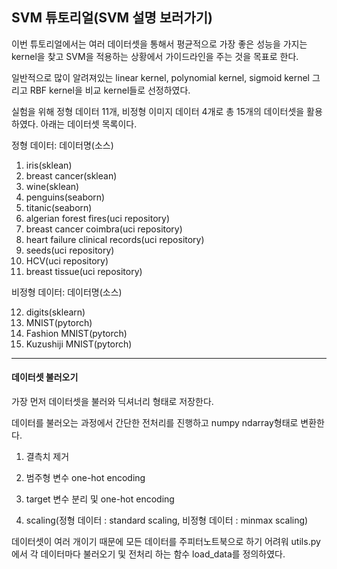 ## SVM 튜토리얼(SVM 설명 보러가기)

이번 튜토리얼에서는 여러 데이터셋을 통해서 평균적으로 가장 좋은 성능을 가지는 kernel을 찾고 SVM을 적용하는 상황에서 가이드라인을 주는 것을 목표로 한다.

일반적으로 많이 알려져있는 linear kernel, polynomial kernel, sigmoid kernel 그리고 RBF kernel을 비교 kernel들로 선정하였다.

실험을 위해 정형 데이터 11개, 비정형 이미지 데이터 4개로 총 15개의 데이터셋을 활용하였다. 아래는 데이터셋 목록이다.

정형 데이터: 데이터명(소스)

1. iris(sklean)
2. breast cancer(sklean)
3. wine(sklean)
4. penguins(seaborn)
5. titanic(seaborn)
6. algerian forest fires(uci repository)
7. breast cancer coimbra(uci repository)
8. heart failure clinical records(uci repository)
9. seeds(uci repository)
10. HCV(uci repository)
11. breast tissue(uci repository)

비정형 데이터: 데이터명(소스)

12. digits(sklearn)
13. MNIST(pytorch)
14. Fashion MNIST(pytorch)
15. Kuzushiji MNIST(pytorch)

---

#### 데이터셋 불러오기

가장 먼저 데이터셋을 불러와 딕셔너리 형태로 저장한다.

데이터를 불러오는 과정에서 간단한 전처리를 진행하고 numpy ndarray형태로 변환한다.

1. 결측치 제거

2. 범주형 변수 one-hot encoding

3. target 변수 분리 및 one-hot encoding

4. scaling(정형 데이터 : standard scaling, 비정형 데이터 : minmax scaling)

데이터셋이 여러 개이기 때문에 모든 데이터를 주피터노트북으로 하기 어려워 utils.py에서 각 데이터마다 불러오기 및 전처리 하는 함수 load_data를 정의하였다.
